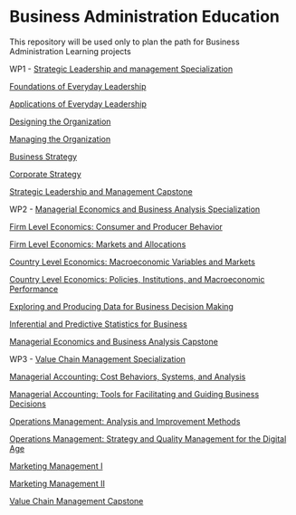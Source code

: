 # Business Administration Education
This repository will be used only to plan the path for Business Administration Learning projects 

WP1 - [Strategic Leadership and management Specialization](https://www.coursera.org/specializations/strategic-leadership)

   [Foundations of Everyday Leadership]( https://www.coursera.org/learn/everyday-leadership-foundation?specialization=strategic-leadership )
    
   [Applications of Everyday Leadership]( https://www.coursera.org/learn/everyday-leadership-application?specialization=strategic-leadership)
    
   [Designing the Organization]( https://www.coursera.org/learn/designing-organization?specialization=strategic-leadership)
    
   [Managing the Organization]( https://www.coursera.org/learn/managing-organization?specialization=strategic-leadership)
    
   [Business Strategy]( https://www.coursera.org/learn/strategy-business)
    
   [Corporate Strategy ]( https://www.coursera.org/learn/corporate-strategy)
    
   [Strategic Leadership and Management Capstone]( https://www.coursera.org/learn/strategic-leadership-capstone)
   
   WP2 - [Managerial Economics and Business Analysis Specialization](https://www.coursera.org/specializations/managerial-economics-business-analysis?)
   
   [Firm Level Economics: Consumer and Producer Behavior](https://www.coursera.org/learn/firm-level-economics?specialization=managerial-economics-business-analysis)
   
   [Firm Level Economics: Markets and Allocations](https://www.coursera.org/learn/firm-level-economics-markets?specialization=managerial-economics-business-analysis)
   
   [Country Level Economics: Macroeconomic Variables and Markets](https://www.coursera.org/learn/country-level-economics?specialization=managerial-economics-business-analysis)
   
   [Country Level Economics: Policies, Institutions, and Macroeconomic Performance](https://www.coursera.org/learn/macroeconomic-factors?specialization=managerial-economics-business-analysis)
   
   [Exploring and Producing Data for Business Decision Making](https://www.coursera.org/learn/business-data)
   
   [Inferential and Predictive Statistics for Business](https://www.coursera.org/learn/business-statistics)
   
   [Managerial Economics and Business Analysis Capstone](https://www.coursera.org/learn/managerial-economics-capstone)
    
  WP3 - [Value Chain Management Specialization](https://www.coursera.org/specializations/value-chain-management?)
   
   [Managerial Accounting: Cost Behaviors, Systems, and Analysis](https://www.coursera.org/learn/accounting-for-managers?specialization=value-chain-management)
   
   [Managerial Accounting: Tools for Facilitating and Guiding Business Decisions](https://www.coursera.org/learn/managerial-accounting-business-decisions?specialization=value-chain-management)
   
   [Operations Management: Analysis and Improvement Methods](https://www.coursera.org/learn/operations-management?specialization=value-chain-management)
   
   [Operations Management: Strategy and Quality Management for the Digital Age](https://www.coursera.org/learn/process-improvement?specialization=value-chain-management)
   
   [Marketing Management I](https://www.coursera.org/learn/marketing-management)
   
   [Marketing Management II](https://www.coursera.org/learn/marketing-management-two)
   
   [Value Chain Management Capstone](https://www.coursera.org/learn/value-chain-capstone)
   
  
